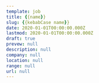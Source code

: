 ```yaml
---
template: job
title: {{name}}
slug: {{kebabCase name}}
date: 2020-01-01T00:00:00.000Z
lastmod: 2020-01-01T00:00:00.000Z
draft: true
prevew: null
description: null
company: null
location: null
range: null
url: null
---
```

